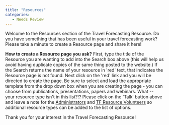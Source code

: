 ```yaml
---
title: "Resources"
categories:
   - Needs Review
---
```


Welcome to the Resources section of the Travel Forecasting Resource. Do you have something that has been useful in your travel forecasting work? Please take a minute to create a Resource page and share it here!

**How to create a Resource page you ask?** First, type the title of the Resource you are wanting to add into the Search box above (this will help us avoid having duplicate copies of the same thing posted to the website.) If the Search returns the name of your resource in 'red' text, that indicates the Resource page is not found. Next click on the 'red' link and you will be directed to create the page. Be sure to select and load the appropriate template from the drop down box when you are creating the page - you can choose from publications, presentations, papers and webinars. What -- your resource type isn't in this list?!? Please click on the 'Talk' button above and leave a note for the [Administrators](Administrators) and [TF Resource Volunteers](TF_Resource_Volunteers) so additional resource types can be added to the list of options.

Thank you for your interest in the Travel Forecasting Resource!

